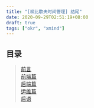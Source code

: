 ```yaml
---
title: "[柳比歇夫时间管理] 结尾"
date: 2020-09-29T02:51:19+08:00
draft: true
tags: ["okr", "xmind"]
---
```


## 目录
> [前言](/post/time-mgt/outline/)  
> [前端篇](/post/time-mgt/front-end/)  
> [后端篇](/post/time-mgt/back-end/)  
> [运维篇](/post/time-mgt/ops/)  
> [后语](/post/time-mgt/conclusion/)  

